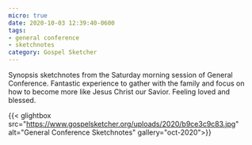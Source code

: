 ```yaml
---
micro: true
date: 2020-10-03 12:39:40-0600
tags:
- general conference
- sketchnotes
category: Gospel Sketcher
---
```


Synopsis sketchnotes from the Saturday morning session of General Conference. Fantastic experience to gather with the family and focus on how to become more like Jesus Christ our Savior. Feeling loved and blessed.

{{< glightbox src="https://www.gospelsketcher.org/uploads/2020/b9ce3c9c83.jpg" alt="General Conference Sketchnotes" gallery="oct-2020">}}